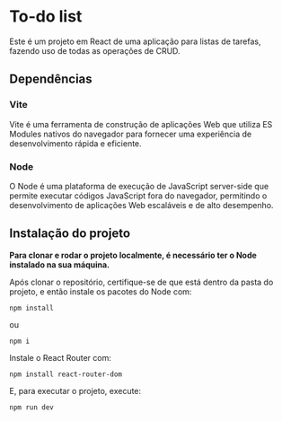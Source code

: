 # To-do list
Este é um projeto em React de uma aplicação para listas de tarefas, fazendo uso de todas as operações de CRUD.

## Dependências
### Vite
Vite é uma ferramenta de construção de aplicações Web que utiliza ES Modules nativos do navegador para fornecer uma experiência de desenvolvimento rápida e eficiente.

### Node
O Node é uma plataforma de execução de JavaScript server-side que permite executar códigos JavaScript fora do navegador, permitindo o desenvolvimento de aplicações Web escaláveis e de alto desempenho.

## Instalação do projeto
**Para clonar e rodar o projeto localmente, é necessário ter o Node instalado na sua máquina.**

Após clonar o repositório, certifique-se de que está dentro da pasta do projeto, e então instale os pacotes do Node com:
```
npm install
```

ou
```
npm i
```

Instale o React Router com:
```
npm install react-router-dom
```

E, para executar o projeto, execute:
```
npm run dev
```